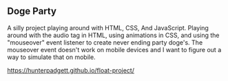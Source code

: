 ## Doge Party

A silly project playing around with HTML, CSS, And JavaScript. Playing around with the audio tag in HTML, using animations in CSS, and using the "mouseover" event listener to create never ending party doge's. The mouseover event doesn't work on mobile devices and I want to figure out a way to simulate that on mobile.

https://hunterpadgett.github.io/float-project/

